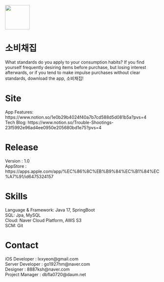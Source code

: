 <img src="https://github-production-user-asset-6210df.s3.amazonaws.com/57200871/302105799-8b6d579f-f114-4396-ba40-22d2b3099f2c.png?X-Amz-Algorithm=AWS4-HMAC-SHA256&X-Amz-Credential=AKIAVCODYLSA53PQK4ZA%2F20240517%2Fus-east-1%2Fs3%2Faws4_request&X-Amz-Date=20240517T111308Z&X-Amz-Expires=300&X-Amz-Signature=a8a35c2f1d809ae808f52ebf0155c036d1a26ac39c26428eceacc4f758c10adf&X-Amz-SignedHeaders=host&actor_id=107406119&key_id=0&repo_id=715040231" width="80" height="80">
<h1>소비채집</h1>
What standards do you apply to your consumption habits? If you find yourself frequently desiring items before purchase, but losing interest afterwards, or if you tend to make impulse purchases without clear standards, download the app, 소비채집!
<h1> Site </h1>
App Features: https://www.notion.so/1e0b29b4024f40a7b7cd588d5d081b5a?pvs=4 <br>
Tech Blog: https://www.notion.so/Trouble-Shootings-23f5992e96ad4ee0950e205680bd1e75?pvs=4
<h1> Release </h1>
Version : 1.0 <br>
AppStore : https://apps.apple.com/app/%EC%86%8C%EB%B9%84%EC%B1%84%EC%A7%91/id6475324157
<h1> Skills </h1>
Language & Framework: Java 17, SpringBoot <br>
SQL: Jpa, MySQL <br>
Cloud: Naver Cloud Platform, AWS S3 <br>
SCM: Git
<h1>Contact</h1>
iOS Developer : lxxyeon@gmail.com <br/>
Server Developer : go1927hm@naver.com <br/>
Designer : 8887ksh@naver.com <br/>
Project Manager : dbfla0720@daum.net
